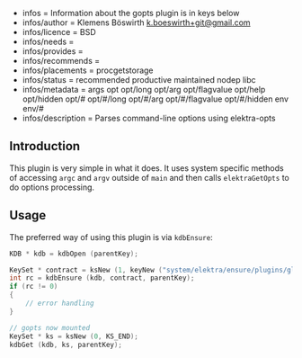- infos = Information about the gopts plugin is in keys below
- infos/author = Klemens Böswirth <k.boeswirth+git@gmail.com>
- infos/licence = BSD
- infos/needs =
- infos/provides =
- infos/recommends =
- infos/placements = procgetstorage
- infos/status = recommended productive maintained nodep libc
- infos/metadata = args opt opt/long opt/arg opt/flagvalue opt/help opt/hidden opt/# opt/#/long opt/#/arg opt/#/flagvalue opt/#/hidden env env/#
- infos/description = Parses command-line options using elektra-opts

## Introduction

This plugin is very simple in what it does. It uses system specific methods of accessing `argc` and `argv` outside of `main` and then calls
`elektraGetOpts` to do options processing.

## Usage

The preferred way of using this plugin is via `kdbEnsure`:

```c
KDB * kdb = kdbOpen (parentKey);

KeySet * contract = ksNew (1, keyNew ("system/elektra/ensure/plugins/global/gopts", KEY_VALUE, "mounted", KEY_END), KS_END);
int rc = kdbEnsure (kdb, contract, parentKey);
if (rc != 0)
{
	// error handling
}

// gopts now mounted
KeySet * ks = ksNew (0, KS_END);
kdbGet (kdb, ks, parentKey);
```
